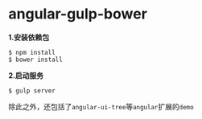 # angular-gulp-bower

**1.安装依赖包**
```
$ npm install
$ bower install
```

**2.启动服务**
```
$ gulp server
```

除此之外，还包括了`angular-ui-tree`等`angular`扩展的`demo`
